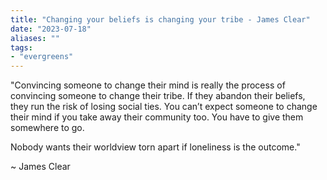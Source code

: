 ```yaml
---
title: "Changing your beliefs is changing your tribe - James Clear"
date: "2023-07-18"
aliases: ""
tags:
- "evergreens"
---
```


"Convincing someone to change their mind is really the process of convincing someone to change their tribe. If they abandon their beliefs, they run the risk of losing social ties. You can’t expect someone to change their mind if you take away their community too. You have to give them somewhere to go.

Nobody wants their worldview torn apart if loneliness is the outcome."

~ James Clear

